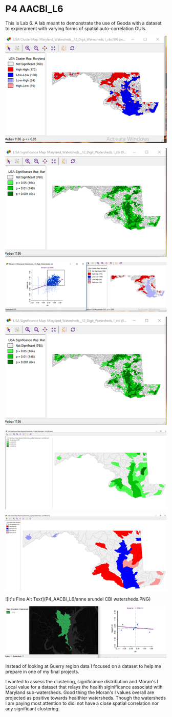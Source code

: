 
# P4 AACBI_L6

This is Lab 6. A lab meant to demonstrate the use of Geoda with a dataset to expierament with varying forms of spatial auto-correlation GUIs.

![It's Fine Alt Text](P4_AACBI_L6/clusterMap12.PNG)

![It's Fine Alt Text](P4_AACBI_L6/significance12.PNG)
 
![It's Fine Alt Text](P4_AACBI_L6/healthy12.PNG)
  
![It's Fine Alt Text](P4_AACBI_L6/Significance12.PNG)
 
![It's Fine Alt Text](P4_AACBI_L6/SignificanceMap.PNG)
 
![It's Fine Alt Text](P4_AACBI_L6/ClusterMap.PNG)
 
![It's Fine Alt Text](P4_AACBI_L6/anne arundel CBI watersheds.PNG)
 
![It's Fine Alt Text](P4_AACBI_L6/nosignificanceAA.PNG)
   
Instead of looking at Guerry region data I focused on a dataset to help me prepare in one of my final projects.

I wanted to assess the clustering, significance distribution and Moran's I Local value for a dataset that relays the health siginificance associatd wtih Maryland sub-watersheds. Good thing the Moran's I values overall are projected as positive towards healthier watersheds.
Though the watersheds I am paying most attention to didi not have a close spatial correlation nor any significant clustering.

  
